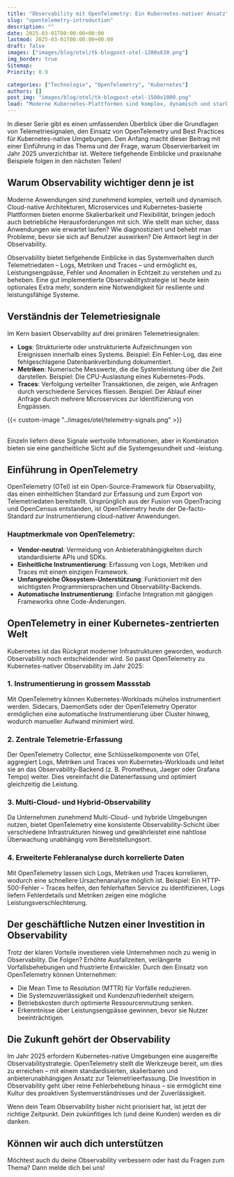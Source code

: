 ```yaml
---
title: "Observability mit OpenTelemetry: Ein Kubernetes-nativer Ansatz"
slug: "opentelemetry-introduction"
description: ""
date: 2025-03-01T00:00:00+00:00
lastmod: 2025-03-01T00:00:00+00:00
draft: false
images: ["images/blog/otel/tk-blogpost-otel-1200x630.png"]
img_border: true
Sitemap:
Priority: 0.9

categories: ["Technologie", "OpenTelemetry", "Kubernetes"]
authors: []
post_img: "images/blog/otel/tk-blogpost-otel-1500x1000.png"
lead: "Moderne Kubernetes-Plattformen sind komplex, dynamisch und stark verteilt. Ohne eine solide Observierbarkeitsstrategie kann es schnell schwierig werden, Probleme zu erkennen und zu beheben."
---
```


In dieser Serie gibt es einen umfassenden Überblick über die Grundlagen von Telemetriesignalen, den Einsatz von OpenTelemetry und Best Practices für Kubernetes-native Umgebungen. Den Anfang macht dieser Beitrag mit einer Einführung in das Thema und der Frage, warum Observierbarkeit im Jahr 2025 unverzichtbar ist. Weitere tiefgehende Einblicke und praxisnahe Beispiele folgen in den nächsten Teilen!

## Warum Observability wichtiger denn je ist

Moderne Anwendungen sind zunehmend komplex, verteilt und dynamisch. Cloud-native Architekturen, Microservices und Kubernetes-basierte Plattformen bieten enorme Skalierbarkeit und Flexibilität, bringen jedoch auch betriebliche Herausforderungen mit sich. Wie stellt man sicher, dass Anwendungen wie erwartet laufen? Wie diagnostiziert und behebt man Probleme, bevor sie sich auf Benutzer auswirken? Die Antwort liegt in der Observability.

Observability bietet tiefgehende Einblicke in das Systemverhalten durch Telemetriedaten – Logs, Metriken und Traces – und ermöglicht es, Leistungsengpässe, Fehler und Anomalien in Echtzeit zu verstehen und zu beheben. Eine gut implementierte Observabilitystrategie ist heute kein optionales Extra mehr, sondern eine Notwendigkeit für resiliente und leistungsfähige Systeme.

## Verständnis der Telemetriesignale

Im Kern basiert Observability auf drei primären Telemetriesignalen:

* **Logs**: Strukturierte oder unstrukturierte Aufzeichnungen von Ereignissen innerhalb eines Systems. Beispiel: Ein Fehler-Log, das eine fehlgeschlagene Datenbankverbindung dokumentiert.
* **Metriken**: Numerische Messwerte, die die Systemleistung über die Zeit darstellen. Beispiel: Die CPU-Auslastung eines Kubernetes-Pods.
* **Traces**: Verfolgung verteilter Transaktionen, die zeigen, wie Anfragen durch verschiedene Services fliessen. Beispiel: Der Ablauf einer Anfrage durch mehrere Microservices zur Identifizierung von Engpässen.

{{< custom-image "../images/otel/telemetry-signals.png" >}}
<br>
<br>

Einzeln liefern diese Signale wertvolle Informationen, aber in Kombination bieten sie eine ganzheitliche Sicht auf die Systemgesundheit und \-leistung.

## Einführung in OpenTelemetry

OpenTelemetry (OTel) ist ein Open-Source-Framework für Observability, das einen einheitlichen Standard zur Erfassung und zum Export von Telemetriedaten bereitstellt. Ursprünglich aus der Fusion von OpenTracing und OpenCensus entstanden, ist OpenTelemetry heute der De-facto-Standard zur Instrumentierung cloud-nativer Anwendungen.

### Hauptmerkmale von OpenTelemetry:

* **Vendor-neutral**: Vermeidung von Anbieterabhängigkeiten durch standardisierte APIs und SDKs.
* **Einheitliche Instrumentierung**: Erfassung von Logs, Metriken und Traces mit einem einzigen Framework.
* **Umfangreiche Ökosystem-Unterstützung**: Funktioniert mit den wichtigsten Programmiersprachen und Observability-Backends.
* **Automatische Instrumentierung**: Einfache Integration mit gängigen Frameworks ohne Code-Änderungen.

## OpenTelemetry in einer Kubernetes-zentrierten Welt

Kubernetes ist das Rückgrat moderner Infrastrukturen geworden, wodurch Observability noch entscheidender wird. So passt OpenTelemetry zu Kubernetes-nativer Observability im Jahr 2025:

### 1. Instrumentierung in grossem Massstab

Mit OpenTelemetry können Kubernetes-Workloads mühelos instrumentiert werden. Sidecars, DaemonSets oder der OpenTelemetry Operator ermöglichen eine automatische Instrumentierung über Cluster hinweg, wodurch manueller Aufwand minimiert wird.

### 2. Zentrale Telemetrie-Erfassung

Der OpenTelemetry Collector, eine Schlüsselkomponente von OTel, aggregiert Logs, Metriken und Traces von Kubernetes-Workloads und leitet sie an das Observability-Backend (z. B. Prometheus, Jaeger oder Grafana Tempo) weiter. Dies vereinfacht die Datenerfassung und optimiert gleichzeitig die Leistung.

### 3. Multi-Cloud- und Hybrid-Observability

Da Unternehmen zunehmend Multi-Cloud- und hybride Umgebungen nutzen, bietet OpenTelemetry eine konsistente Observability-Schicht über verschiedene Infrastrukturen hinweg und gewährleistet eine nahtlose Überwachung unabhängig vom Bereitstellungsort.

### 4. Erweiterte Fehleranalyse durch korrelierte Daten

Mit OpenTelemetry lassen sich Logs, Metriken und Traces korrelieren, wodurch eine schnellere Ursachenanalyse möglich ist. Beispiel: Ein HTTP-500-Fehler – Traces helfen, den fehlerhaften Service zu identifizieren, Logs liefern Fehlerdetails und Metriken zeigen eine mögliche Leistungsverschlechterung.

## Der geschäftliche Nutzen einer Investition in Observability

Trotz der klaren Vorteile investieren viele Unternehmen noch zu wenig in Observability. Die Folgen? Erhöhte Ausfallzeiten, verlängerte Vorfallsbehebungen und frustrierte Entwickler. Durch den Einsatz von OpenTelemetry können Unternehmen:

* Die Mean Time to Resolution (MTTR) für Vorfälle reduzieren.
* Die Systemzuverlässigkeit und Kundenzufriedenheit steigern.
* Betriebskosten durch optimierte Ressourcennutzung senken.
* Erkenntnisse über Leistungsengpässe gewinnen, bevor sie Nutzer beeinträchtigen.

## Die Zukunft gehört der Observability

Im Jahr 2025 erfordern Kubernetes-native Umgebungen eine ausgereifte Observabilitystrategie. OpenTelemetry stellt die Werkzeuge bereit, um dies zu erreichen – mit einem standardisierten, skalierbaren und anbieterunabhängigen Ansatz zur Telemetrieerfassung. Die Investition in Observability geht über reine Fehlerbehebung hinaus – sie ermöglicht eine Kultur des proaktiven Systemverständnisses und der Zuverlässigkeit.

Wenn dein Team Observability bisher nicht priorisiert hat, ist jetzt der richtige Zeitpunkt. Dein zukünfitiges Ich (und deine Kunden) werden es dir danken.

## Können wir auch dich unterstützen

Möchtest auch du deine Observability verbessern oder hast du Fragen zum Thema? Dann melde dich bei uns!
